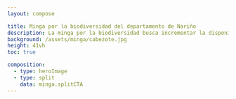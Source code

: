 ```yaml
---
layout: compose

title: Minga por la biodiversidad del departamento de Nariño
description: La minga por la biodiversidad busca incrementar la disponibilidad de datos sobre la biodiversidad del país.
background: /assets/minga/cabezote.jpg
height: 41vh
toc: true

composition:
  - type: heroImage
  - type: split
    data: minga.splitCTA
---
```



